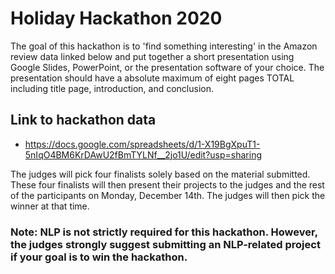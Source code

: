 # Holiday Hackathon 2020

The goal of this hackathon is to 'find something interesting' in the Amazon review data linked below and put together a short presentation using Google Slides, PowerPoint, or the presentation software of your choice. The presentation should have a absolute maximum of eight pages TOTAL including title page, introduction, and conclusion.


## Link to hackathon data
* https://docs.google.com/spreadsheets/d/1-X19BgXpuT1-5nIqO4BM6KrDAwU2fBmTYLNf__2jo1U/edit?usp=sharing


The judges will pick four finalists solely based on the material submitted. These four finalists will then present their projects to the judges and the rest of the participants on Monday, December 14th. The judges will then pick the winner at that time.

### Note: NLP is not strictly required for this hackathon.  However, the judges strongly suggest submitting an NLP-related project if your goal is to **win** the hackathon.